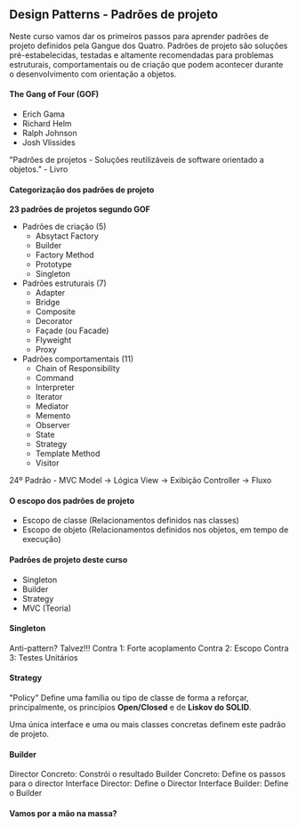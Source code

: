 ## Design Patterns - Padrões de projeto

Neste curso vamos dar os primeiros passos para aprender padrões de projeto definidos pela Gangue dos Quatro. Padrões de projeto são soluções pré-estabelecidas, testadas e altamente recomendadas para problemas estruturais, comportamentais ou de criação que podem acontecer durante o desenvolvimento com orientação a objetos.

#### The Gang of Four (GOF)

- Erich Gama
- Richard Helm
- Ralph Johnson
- Josh Vlissides

"Padrões de projetos - Soluções reutilizáveis de software orientado a objetos." - Livro

#### Categorização dos padrões de projeto

**23 padrões de projetos segundo GOF**

- Padrões de criação (5) 
    - Absytact Factory 
    - Builder 
    - Factory Method 
    - Prototype 
    - Singleton
- Padrões estruturais (7)
    - Adapter 
    - Bridge 
    - Composite 
    - Decorator 
    - Façade (ou Facade) 
    - Flyweight 
    - Proxy
- Padrões comportamentais (11)
    - Chain of Responsibility 
    - Command 
    - Interpreter 
    - Iterator 
    - Mediator 
    - Memento 
    - Observer 
    - State 
    - Strategy 
    - Template Method 
    - Visitor

24º Padrão - MVC
Model -> Lógica
View -> Exibição
Controller -> Fluxo

#### O escopo dos padrões de projeto

- Escopo de classe (Relacionamentos definidos nas classes)
- Escopo de objeto (Relacionamentos definidos nos objetos, em tempo de execução)

#### Padrões de projeto deste curso

- Singleton
- Builder
- Strategy
- MVC (Teoria)

#### Singleton
Anti-pattern? Talvez!!!
Contra 1: Forte acoplamento
Contra 2: Escopo
Contra 3: Testes Unitários

#### Strategy
"Policy"
Define uma família ou tipo de classe de forma a reforçar, principalmente, os princípios **Open/Closed** e de **Liskov do SOLID**.

Uma única interface e uma ou mais classes concretas definem este padrão de projeto.

#### Builder
Director Concreto: Constrói o resultado
Builder Concreto: Define os passos para o director
Interface Director: Define o Director
Interface Builder: Define o Builder

#### Vamos por a mão na massa?